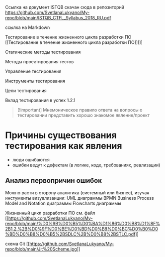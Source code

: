 
Ссылка на документ ISTQB 
скачан сюда в репозиторий
https://github.com/SvetlanaLukyano/My-repo/blob/main/ISTQB_CTFL_Syllabus_2018_RU.pdf


ссылка на Markdown  


Тестирование в течение жизненного цикла разработки ПО [[Тестирование в течение жизненного цикла разработки ПО]][]]

Статические методы тестирования

Методы проектирования тестов

Управление тестирования

Инструменты тестирования

Цели тестирования

Вклад тестирования в успех  1.2.1

> [!important] Мнемоническое правило ответа на вопросы о тестировании 
> представить хорошо знакомое явление/проект

# Причины существования тестирования как явления
- люди ошибаются
- ошибки ведут к дефектам (в логике, коде, требованиях, реализации)


## Анализ первопричин ошибок
Можно расти в сторону аналитика (системный или бизнес), изучая инстументы визуализаиции:
UML диаграммы
BPMN Business Process Model and Notation диаграммы
Flowcharts диаграммы

Жизненный цикл разработки ПО см. файл [[https://github.com/SvetlanaLukyano/My-repo/blob/main/%D0%9B%D0%B5%D0%BA%D1%86%D0%B8%D1%8F%2B1.2.%2B%D0%9F%D0%BE%D0%BD%D0%B8%D0%BC%D0%B0%D0%BD%D0%B8%D0%B5%2BSDLC%2B%D0%B8%2BSTLC.pdf]]

схема Git [[https://github.com/SvetlanaLukyano/My-repo/blob/main/Jit%20Scheme.jpg]]




